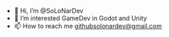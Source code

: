 - 👋 Hi, I’m @SoLoNarDev
- 👀 I’m interested GameDev in Godot and Unity 
- 📫 How to reach me githubsolonardev@gmail.com
